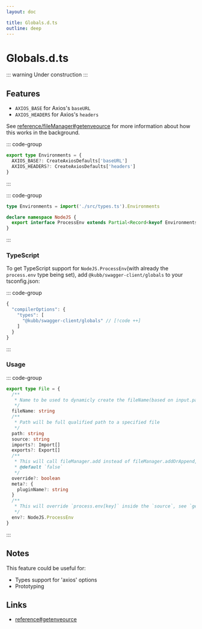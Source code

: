 ```yaml
---
layout: doc

title: Globals.d.ts
outline: deep
---
```


# Globals.d.ts

::: warning
 Under construction
:::

## Features

- `AXIOS_BASE` for Axios's `baseURL`
- `AXIOS_HEADERS` for Axios's `headers`

See [reference/fileManager#getenveource](/reference/fileManager#getenveource) for more information about how this works in the background.

::: code-group

```typescript [packages/swagger-client/src/types.ts]
export type Environments = {
  AXIOS_BASE?: CreateAxiosDefaults['baseURL']
  AXIOS_HEADERS?: CreateAxiosDefaults['headers']
}
```
:::

::: code-group

```typescript [packages/swagger-client/globals.d.ts]
type Environments = import('./src/types.ts').Environments

declare namespace NodeJS {
  export interface ProcessEnv extends Partial<Record<keyof Environments, string>> {}
}
```

:::

### TypeScript

To get TypeScript support for `NodeJS.ProcessEnv`(with already the `process.env` type being set), add `@kubb/swagger-client/globals` to your tsconfig.json:

::: code-group

```typescript [tsconfig.json]
{
  "compilerOptions": {
    "types": [
      "@kubb/swagger-client/globals" // [!code ++]
    ]
  }
}
```

:::


### Usage

::: code-group

```typescript [packages/core/src/managers/fileManager/types.ts]
export type File = {
  /**
   * Name to be used to dynamicly create the fileName(based on input.path)
   */
  fileName: string
  /**
   * Path will be full qualified path to a specified file
   */
  path: string
  source: string
  imports?: Import[]
  exports?: Export[]
  /**
   * This will call fileManager.add instead of fileManager.addOrAppend, adding the source when the files already exists
   * @default `false`
   */
  override?: boolean
  meta?: {
    pluginName?: string
  }
  /**
   * This will override `process.env[key]` inside the `source`, see `getFileSource`.
   */
  env?: NodeJS.ProcessEnv
}
```
:::

## Notes

This feature could be useful for:

- Types support for 'axios' options
- Prototyping

## Links
- [reference#getenveource](/reference#getenveource)